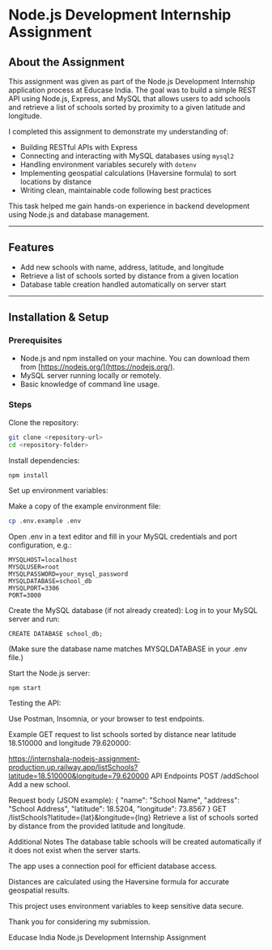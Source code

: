 # Node.js Development Internship Assignment

## About the Assignment
This assignment was given as part of the Node.js Development Internship application process at Educase India. The goal was to build a simple REST API using Node.js, Express, and MySQL that allows users to add schools and retrieve a list of schools sorted by proximity to a given latitude and longitude.

I completed this assignment to demonstrate my understanding of:
- Building RESTful APIs with Express
- Connecting and interacting with MySQL databases using `mysql2`
- Handling environment variables securely with `dotenv`
- Implementing geospatial calculations (Haversine formula) to sort locations by distance
- Writing clean, maintainable code following best practices

This task helped me gain hands-on experience in backend development using Node.js and database management.

---

## Features
- Add new schools with name, address, latitude, and longitude
- Retrieve a list of schools sorted by distance from a given location
- Database table creation handled automatically on server start

---

## Installation & Setup

### Prerequisites
- Node.js and npm installed on your machine. You can download them from [https://nodejs.org/](https://nodejs.org/).
- MySQL server running locally or remotely.
- Basic knowledge of command line usage.

### Steps

Clone the repository:
```bash
git clone <repository-url>
cd <repository-folder>
```
Install dependencies:

```bash
npm install
```

Set up environment variables:

Make a copy of the example environment file:

```bash
cp .env.example .env
```
Open .env in a text editor and fill in your MySQL credentials and port configuration, e.g.:

```
MYSQLHOST=localhost
MYSQLUSER=root
MYSQLPASSWORD=your_mysql_password
MYSQLDATABASE=school_db
MYSQLPORT=3306
PORT=3000
```
Create the MySQL database (if not already created):
Log in to your MySQL server and run:

```
CREATE DATABASE school_db;
```
(Make sure the database name matches MYSQLDATABASE in your .env file.)

Start the Node.js server:

```
npm start
```
Testing the API:

Use Postman, Insomnia, or your browser to test endpoints.

Example GET request to list schools sorted by distance near latitude 18.510000 and longitude 79.620000:

https://internshala-nodejs-assignment-production.up.railway.app/listSchools?latitude=18.510000&longitude=79.620000
API Endpoints
POST /addSchool
Add a new school.

Request body (JSON example):
{
  "name": "School Name",
  "address": "School Address",
  "latitude": 18.5204,
  "longitude": 73.8567
}
GET /listSchools?latitude={lat}&longitude={lng}
Retrieve a list of schools sorted by distance from the provided latitude and longitude.

Additional Notes
The database table schools will be created automatically if it does not exist when the server starts.

The app uses a connection pool for efficient database access.

Distances are calculated using the Haversine formula for accurate geospatial results.

This project uses environment variables to keep sensitive data secure.

Thank you for considering my submission.

Educase India Node.js Development Internship Assignment
